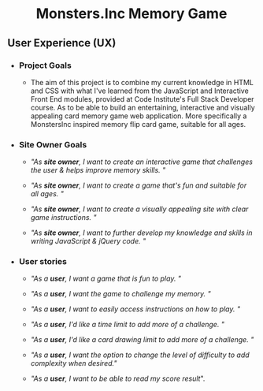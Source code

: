 <h1 align="center">Monsters.Inc Memory Game </h1>

 ## User Experience (UX)
 
-   ### Project Goals ###
     - The aim of this project is to combine my current knowledge in HTML and CSS with what I've learned from the JavaScript and Interactive Front End modules, provided at Code Institute's Full Stack Developer course. As to be able to build an entertaining, interactive and visually appealing card memory game web application. More specifically a MonstersInc inspired memory flip card game, suitable for all ages.

- ### Site Owner Goals ###

    - _"As **site owner**, I want to create an interactive game that challenges the user & helps improve memory skills. "_
    - _"As **site owner**, I want to create a game that's fun and suitable for all ages. "_
 
    - _"As **site owner**, I want to create a visually appealing site with clear game instructions. "_
 
    - _"As **site owner**, I want to further develop my knowledge and skills in writing JavaScript & jQuery code. "_
 
-  ### User stories ###
 
   - _"As a **user**, I want a game that is fun to play. "_
 
   - _"As a **user**, I want the game to challenge my memory. "_
 
   - _"As a **user**, I want to easily access instructions on how to play. "_
 
   - _"As a **user**, I'd like a time limit to add more of a challenge. "_
 
   - _"As a **user**, I'd like a card drawing limit to add more of a challenge. "_
 
   - _"As a **user**, I want the option to change the level of difficulty to add complexity when desired."_
 
   - _"As a **user**, I want to be able to read my score result_".

   